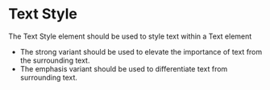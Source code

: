 # Text Style

The Text Style element should be used to style text within a Text element

- The strong variant should be used to elevate the importance of text from the surrounding text.
- The emphasis variant should be used to differentiate text from surrounding text.
